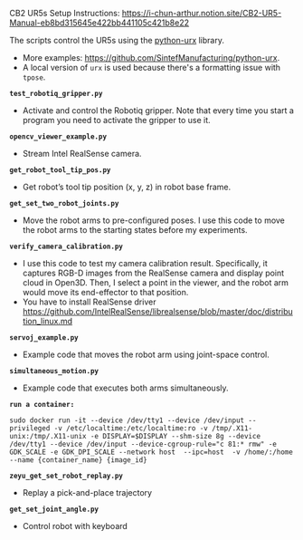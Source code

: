 CB2 UR5s Setup Instructions: https://i-chun-arthur.notion.site/CB2-UR5-Manual-eb8bd315645e422bb441105c421b8e22

The scripts control the UR5s using the [python-urx](https://github.com/SintefManufacturing/python-urx) library. 
* More examples: https://github.com/SintefManufacturing/python-urx.
* A local version of `urx` is used because there's a formatting issue with `tpose`.

**`test_robotiq_gripper.py`**

- Activate and control the Robotiq gripper. Note that every time you start a program you need to activate the gripper to use it.

**`opencv_viewer_example.py`**

- Stream Intel RealSense camera.

**`get_robot_tool_tip_pos.py`**

- Get robot’s tool tip position (x, y, z) in robot base frame.

**`get_set_two_robot_joints.py`**

- Move the robot arms to pre-configured poses. I use this code to move the robot arms to the starting states before my experiments.

**`verify_camera_calibration.py`**

- I use this code to test my camera calibration result. Specifically, it captures RGB-D images from the RealSense camera and display point cloud in Open3D. Then, I select a point in the viewer, and the robot arm would move its end-effector to that position.
- You have to install RealSense driver https://github.com/IntelRealSense/librealsense/blob/master/doc/distribution_linux.md

**`servoj_example.py`**

- Example code that moves the robot arm using joint-space control.

**`simultaneous_motion.py`**

- Example code that executes both arms simultaneously.

**`run a container:`**

```
sudo docker run -it --device /dev/tty1 --device /dev/input --privileged -v /etc/localtime:/etc/localtime:ro -v /tmp/.X11-unix:/tmp/.X11-unix -e DISPLAY=$DISPLAY --shm-size 8g --device /dev/tty1 --device /dev/input --device-cgroup-rule="c 81:* rmw" -e GDK_SCALE -e GDK_DPI_SCALE --network host  --ipc=host  -v /home/:/home --name {container_name} {image_id}
```

**`zeyu_get_set_robot_replay.py`**
- Replay a pick-and-place trajectory

**`get_set_joint_angle.py`**
- Control robot with keyboard


